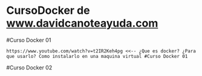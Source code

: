 # CursoDocker de www.davidcanoteayuda.com

#Curso Docker 01

    https://www.youtube.com/watch?v=t2IR2Keh4pg <<-- ¿Que es docker? ¿Para que usarlo? Como instalarlo en una maquina virtual #Curso Docker 01

#Curso Docker 02

    